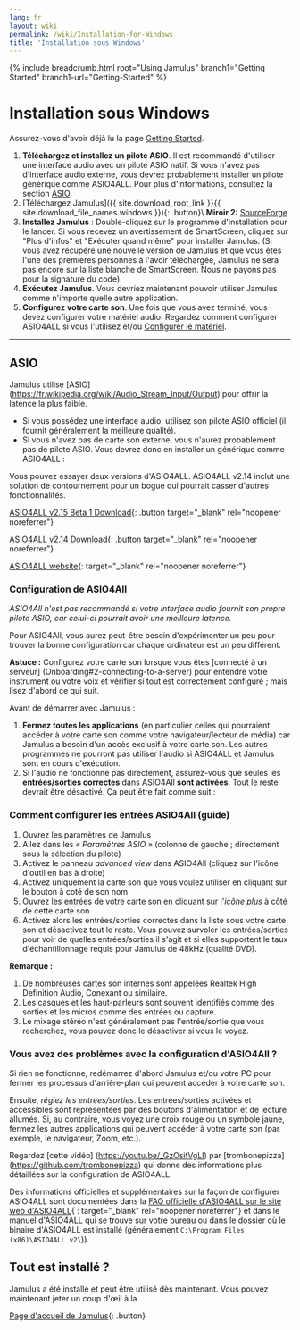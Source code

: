```yaml
---
lang: fr
layout: wiki
permalink: /wiki/Installation-for-Windows
title: 'Installation sous Windows'
---
```


{% include breadcrumb.html root="Using Jamulus" branch1="Getting Started" branch1-url="Getting-Started" %}

# Installation sous Windows

Assurez-vous d'avoir déjà lu la page [Getting Started](Getting-Started).
1. **Téléchargez et installez un pilote ASIO**. Il est recommandé d'utiliser une interface audio avec un pilote ASIO natif. Si vous n'avez pas d'interface audio externe, vous devrez probablement installer un pilote générique comme ASIO4ALL. Pour plus d'informations, consultez la section [ASIO](#asio).
1. [Téléchargez Jamulus]({{ site.download_root_link }}{{ site.download_file_names.windows }}){: .button}\\
 **Miroir 2:** [SourceForge](https://sourceforge.net/projects/llcon/files/latest/download)
1. **Installez Jamulus** : Double-cliquez sur le programme d'installation pour le lancer. Si vous recevez un avertissement de SmartScreen, cliquez sur "Plus d'infos" et "Exécuter quand même" pour installer Jamulus. (Si vous avez récupéré une nouvelle version de Jamulus et que vous êtes l'une des premières personnes à l'avoir téléchargée, Jamulus ne sera pas encore sur la liste blanche de SmartScreen. Nous ne payons pas pour la signature du code).
1. **Exécutez Jamulus**. Vous devriez maintenant pouvoir utiliser Jamulus comme n'importe quelle autre application.
1. **Configurez votre carte son**. Une fois que vous avez terminé, vous devez configurer votre matériel audio. Regardez comment configurer ASIO4ALL si vous l'utilisez et/ou [Configurer le matériel](Hardware-Setup).

***

## ASIO

Jamulus utilise [ASIO] (https://fr.wikipedia.org/wiki/Audio_Stream_Input/Output) pour offrir la latence la plus faible.
* Si vous possédez une interface audio, utilisez son pilote ASIO officiel (il fournit généralement la meilleure qualité).
* Si vous n'avez pas de carte son externe, vous n'aurez probablement pas de pilote ASIO. Vous devrez donc en installer un générique comme ASIO4ALL :

Vous pouvez essayer deux versions d'ASIO4ALL. ASIO4ALL v2.14 inclut une solution de contournement pour un bogue qui pourrait casser d'autres fonctionnalités.

[ASIO4ALL v2.15 Beta 1 Download](https://github.com/jamulussoftware/assets/raw/main/ASIO4ALL/v2.15/ASIO4ALL_2_15_Beta1_English.exe){: .button target="_blank" rel="noopener noreferrer"}

[ASIO4ALL v2.14 Download](https://github.com/jamulussoftware/assets/raw/main/ASIO4ALL/v2.14/ASIO4ALL_2_14_English.exe){: .button target="_blank" rel="noopener noreferrer"}

[ASIO4ALL website](https://www.asio4all.org/){: target="_blank" rel="noopener noreferrer"}


### Configuration de ASIO4All

*ASIO4All n'est pas recommandé si votre interface audio fournit son propre pilote ASIO, car celui-ci pourrait avoir une meilleure latence.*

Pour ASIO4All, vous aurez peut-être besoin d'expérimenter un peu pour trouver la bonne configuration car chaque ordinateur est un peu différent.

**Astuce :** Configurez votre carte son lorsque vous êtes [connecté à un serveur] (Onboarding#2-connecting-to-a-server) pour entendre votre instrument ou votre voix et vérifier si tout est correctement configuré ; mais lisez d'abord ce qui suit.


Avant de démarrer avec Jamulus :
1. **Fermez toutes les applications** (en particulier celles qui pourraient accéder à votre carte son comme votre navigateur/lecteur de média) car Jamulus a besoin d'un accès exclusif à votre carte son. Les autres programmes ne pourront pas utiliser l'audio si ASIO4ALL et Jamulus sont en cours d'exécution.
1. Si l'audio ne fonctionne pas directement, assurez-vous que seules les **entrées/sorties correctes** dans ASIO4All **sont activées**. Tout le reste devrait être désactivé. Ça peut être fait comme suit :

### Comment configurer les entrées ASIO4All (guide)

1. Ouvrez les paramètres de Jamulus
1. Allez dans les _« Paramètres ASIO »_ (colonne de gauche ; directement sous la sélection du pilote)
1. Activez le panneau _advanced view_ dans ASIO4All (cliquez sur l'icône d'outil en bas à droite)
1. Activez uniquement la carte son que vous voulez utiliser en cliquant sur le bouton à coté de son nom
1. Ouvrez les entrées de votre carte son en cliquant sur l'_icône plus_ à côté de cette carte son
1. Activez alors les entrées/sorties correctes dans la liste sous votre carte son et désactivez tout le reste. Vous pouvez survoler les entrées/sorties pour voir de quelles entrées/sorties il s'agit et si elles supportent le taux d'échantillonnage requis pour Jamulus de 48kHz (qualité DVD).

**Remarque :**
1. De nombreuses cartes son internes sont appelées Realtek High Definition Audio, Conexant ou similaire.
1. Les casques et les haut-parleurs sont souvent identifiés comme des sorties et les micros comme des entrées ou capture.
1. Le mixage stéréo n'est généralement pas l'entrée/sortie que vous recherchez, vous pouvez donc le désactiver si vous le voyez.

### Vous avez des problèmes avec la configuration d'ASIO4All ?

Si rien ne fonctionne, redémarrez d'abord Jamulus et/ou votre PC pour fermer les processus d'arrière-plan qui peuvent accéder à votre carte son.

Ensuite, *réglez les entrées/sorties*. Les entrées/sorties activées et accessibles sont représentées par des boutons d'alimentation et de lecture allumés. Si, au contraire, vous voyez une croix rouge ou un symbole jaune, fermez les autres applications qui peuvent accéder à votre carte son (par exemple, le navigateur, Zoom, etc.).

Regardez [cette vidéo] (https://youtu.be/_GzOsitVgLI) par [trombonepizza] (https://github.com/trombonepizza) qui donne des informations plus détaillées sur la configuration de ASIO4ALL.

Des informations officielles et supplémentaires sur la façon de configurer ASIO4ALL sont documentées dans la [FAQ officielle d'ASIO4ALL sur le site web d'ASIO4ALL](https://www.asio4all.org/index.php/help/faq/){ : target="_blank" rel="noopener noreferrer"} et dans le manuel d'ASIO4ALL qui se trouve sur votre bureau ou dans le dossier où le binaire d'ASIO4ALL est installé (généralement `C:\Program Files (x86)\ASIO4ALL v2\`)).

## Tout est installé ?

Jamulus a été installé et peut être utilisé dès maintenant. Vous pouvez maintenant jeter un coup d'œil à la

[Page d'accueil de Jamulus](Getting-Started){: .button}
